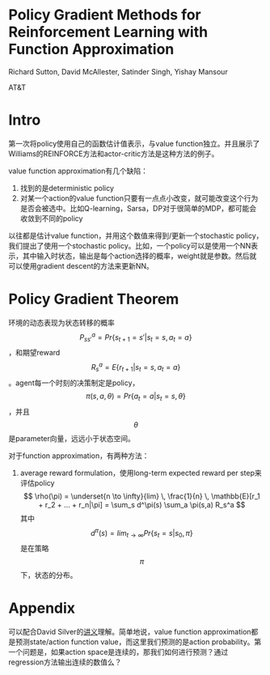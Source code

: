 # Policy Gradient Methods for Reinforcement Learning with Function Approximation

Richard Sutton, David McAllester, Satinder Singh, Yishay Mansour

AT&T

# Intro

第一次将policy使用自己的函数估计值表示，与value function独立。并且展示了Williams的REINFORCE方法和actor-critic方法是这种方法的例子。

value function approximation有几个缺陷：
1. 找到的是deterministic policy
2. 对某一个action的value function只要有一点点小改变，就可能改变这个行为是否会被选中。比如Q-learning，Sarsa，DP对于很简单的MDP，都可能会收敛到不同的policy

以往都是估计value function，并用这个数值来得到/更新一个stochastic policy，我们提出了使用一个stochastic policy。比如，一个policy可以是使用一个NN表示，其中输入时状态，输出是每个action选择的概率，weight就是参数。然后就可以使用gradient descent的方法来更新NN。

# Policy Gradient Theorem

环境的动态表现为状态转移的概率$$P_{ss'}^a = Pr\{ s_{t+1}=s' | s_t=s, a_t=a \} $$，和期望reward $$R_s^a = E\{ r_{t+1} | s_t=s, a_t=a \} $$。agent每一个时刻的决策制定是policy，$$\pi(s,a,\theta) = Pr\{a_t=a|s_t=s,\theta \} $$，并且$$\theta$$是parameter向量，远远小于状态空间。

对于function approximation，有两种方法：
1. average reward formulation，使用long-term expected reward per step来评估policy
$$ \rho(\pi) = \underset{n \to \infty}{lim} \, \frac{1}{n} \, \mathbb{E}[r_1 + r_2 + ... + r_n|\pi] = \sum_s d^\pi(s) \sum_a \pi(s,a) R_s^a $$
其中$$ d^\pi(s) = lim_{t \to \infty} Pr\{ s_t=s|s_0,\pi \} $$ 是在策略$$\pi$$下，状态的分布。


# Appendix

可以配合David Silver的[讲义](http://www0.cs.ucl.ac.uk/staff/d.silver/web/Teaching_files/FA.pdf)理解。简单地说，value function approximation都是预测state/action function value，而这里我们预测的是action probability。第一个问题是，如果action space是连续的，那我们如何进行预测？通过regression方法输出连续的数值么？

